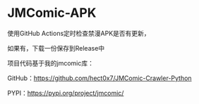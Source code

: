 # JMComic-APK

使用GitHub Actions定时检查禁漫APK是否有更新，

如果有，下载一份保存到Release中

项目代码基于我的jmcomic库：

GitHub：https://github.com/hect0x7/JMComic-Crawler-Python

PYPI：https://pypi.org/project/jmcomic/